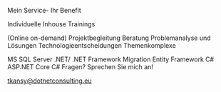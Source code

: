 Mein Service- Ihr Benefit

Individuelle Inhouse Trainings

(Online on-demand) Projektbegleitung
Beratung
Problemanalyse und Lösungen
Technologieentscheidungen
Themenkomplexe

MS SQL Server
.NET/ .NET Framework
Migration
Entity Framework C#
ASP.NET Core
C#
Fragen? Sprechen Sie mich an!

tkansy@dotnetconsulting.eu
